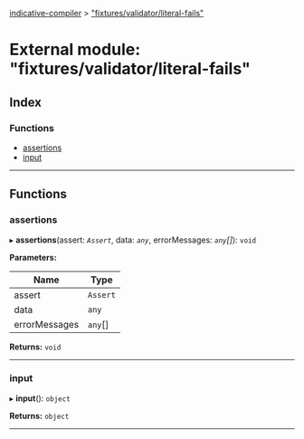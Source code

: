[indicative-compiler](../README.md) > ["fixtures/validator/literal-fails"](../modules/_fixtures_validator_literal_fails_.md)

# External module: "fixtures/validator/literal-fails"

## Index

### Functions

* [assertions](_fixtures_validator_literal_fails_.md#assertions)
* [input](_fixtures_validator_literal_fails_.md#input)

---

## Functions

<a id="assertions"></a>

###  assertions

▸ **assertions**(assert: *`Assert`*, data: *`any`*, errorMessages: *`any`[]*): `void`

**Parameters:**

| Name | Type |
| ------ | ------ |
| assert | `Assert` |
| data | `any` |
| errorMessages | `any`[] |

**Returns:** `void`

___
<a id="input"></a>

###  input

▸ **input**(): `object`

**Returns:** `object`

___

